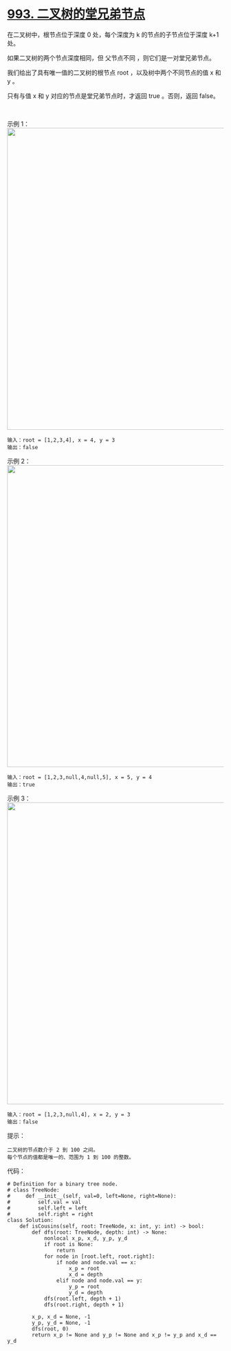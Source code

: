 # [993. 二叉树的堂兄弟节点](https://leetcode.cn/problems/cousins-in-binary-tree/)

在二叉树中，根节点位于深度 0 处，每个深度为 k 的节点的子节点位于深度 k+1 处。

如果二叉树的两个节点深度相同，但 父节点不同 ，则它们是一对堂兄弟节点。

我们给出了具有唯一值的二叉树的根节点 root ，以及树中两个不同节点的值 x 和 y 。

只有与值 x 和 y 对应的节点是堂兄弟节点时，才返回 true 。否则，返回 false。

 

示例 1：
<img src="https://assets.leetcode-cn.com/aliyun-lc-upload/uploads/2019/02/16/q1248-01.png" width="700" />
```
输入：root = [1,2,3,4], x = 4, y = 3
输出：false
```
示例 2：
<img src="https://assets.leetcode-cn.com/aliyun-lc-upload/uploads/2019/02/16/q1248-02.png" width="700" />
```
输入：root = [1,2,3,null,4,null,5], x = 5, y = 4
输出：true
```
示例 3：
<img src="https://assets.leetcode-cn.com/aliyun-lc-upload/uploads/2019/02/16/q1248-03.png" width="700" />

```
输入：root = [1,2,3,null,4], x = 2, y = 3
输出：false
```

提示：
```
二叉树的节点数介于 2 到 100 之间。
每个节点的值都是唯一的、范围为 1 到 100 的整数。
```

代码：
```python3
# Definition for a binary tree node.
# class TreeNode:
#     def __init__(self, val=0, left=None, right=None):
#         self.val = val
#         self.left = left
#         self.right = right
class Solution:
    def isCousins(self, root: TreeNode, x: int, y: int) -> bool:
        def dfs(root: TreeNode, depth: int) -> None:
            nonlocal x_p, x_d, y_p, y_d
            if root is None:
                return
            for node in [root.left, root.right]:
                if node and node.val == x:
                    x_p = root
                    x_d = depth
                elif node and node.val == y:
                    y_p = root
                    y_d = depth
            dfs(root.left, depth + 1)
            dfs(root.right, depth + 1)

        x_p, x_d = None, -1
        y_p, y_d = None, -1
        dfs(root, 0)
        return x_p != None and y_p != None and x_p != y_p and x_d == y_d
```
